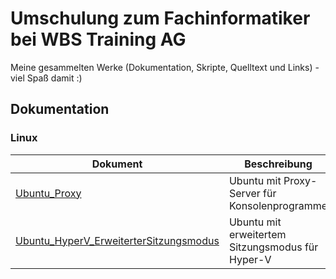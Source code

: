 # Umschulung zum Fachinformatiker bei WBS Training AG

Meine gesammelten Werke (Dokumentation, Skripte, Quelltext und Links) - viel Spaß damit :)

## Dokumentation

### Linux

| Dokument                                                                                   | Beschreibung                                     |
|--------------------------------------------------------------------------------------------|--------------------------------------------------|
| [Ubuntu_Proxy](./docs/Ubuntu_Proxy.md)                                                     | Ubuntu mit Proxy-Server für Konsolenprogramme    |
| [Ubuntu_HyperV_ErweiterterSitzungsmodus](./docs/Ubuntu_HyperV_ErweiterterSitzungsmodus.md) | Ubuntu mit erweitertem Sitzungsmodus für Hyper-V |
